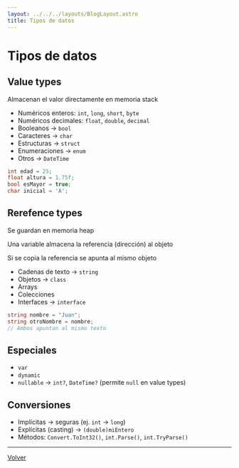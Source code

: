 ```yaml
---
layout: ../../../layouts/BlogLayout.astro
title: Tipos de datos
---
```


# Tipos de datos

## Value types

Almacenan el valor directamente en memoria stack

- Numéricos enteros: `int`, `long`, `short`, `byte`
- Numéricos decimales: `float`, `double`, `decimal`
- Booleanos → `bool`
- Caracteres → `char`
- Estructuras → `struct`
- Enumeraciones → `enum`
- Otros → `DateTime`

```csharp
int edad = 25;
float altura = 1.75f;
bool esMayor = true;
char inicial = 'A';
```

## Rerefence types

Se guardan en memoria heap

Una variable almacena la referencia (dirección) al objeto

Si se copia la referencia se apunta al mismo objeto

- Cadenas de texto → `string`
- Objetos → `class`
- Arrays
- Colecciones
- Interfaces → `interface`

```csharp
string nombre = "Juan";
string otroNombre = nombre;
// Ambos apuntan al mismo texto
```

## Especiales

- `var`
- `dynamic`
- `nullable` → `int?`, `DateTime?` (permite `null` en value types)

## Conversiones

- Implícitas → seguras (ej. `int` → `long`)
- Explícitas (casting) → `(double)miEntero`
- Métodos: `Convert.ToInt32()`, `int.Parse()`, `int.TryParse()`

<hr>

<p class="link-back-container">
  <a class="link-back" href="/blog/csharp">Volver</a>
</p>
